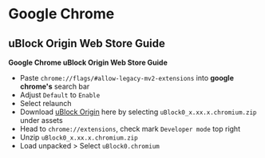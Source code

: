 # Google Chrome

## uBlock Origin Web Store Guide

**Google Chrome uBlock Origin Web Store Guide**
- Paste `chrome://flags/#allow-legacy-mv2-extensions` into **google chrome's** search bar
- Adjust `Default` to `Enable`
- Select relaunch
- Download [uBlock Origin](<https://github.com/gorhill/uBlock/releases>) here by selecting `uBlock0_x.xx.x.chromium.zip` under assets
- Head to `chrome://extensions`, check mark `Developer mode` top right
- Unzip `uBlock0_x.xx.x.chromium.zip`
- Load unpacked > Select `uBlock0.chromium`